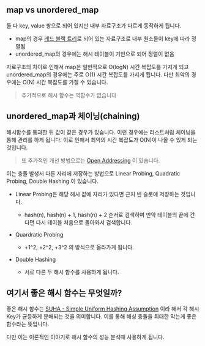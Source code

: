 ## map vs unordered_map

둘 다 key, value 쌍으로 되어 있지만 내부 자료구조가 다르게 동작하게 됩니다. 

- map의 경우 [레드 블랙 트리](https://ko.wikipedia.org/wiki/%EB%A0%88%EB%93%9C-%EB%B8%94%EB%9E%99_%ED%8A%B8%EB%A6%AC)로 되어 있는 자료구조로 내부 원소들이 key에 따라 정렬됨
- unordered_map의 경우에는 해시 테이블이 기반으로 되어 정렬이 없음

자료구조의 차이로 인해서 map은 일반적으로 O(logN) 시간 복잡도를 가지게 되고 unordered_map의 경우에는 주로 O(1) 시간 복잡도를 가지게 됩니다. 다만 최악의 경우에는 O(N) 시간 복잡도를 가질 수 있습니다.



> 추가적으로 해시 함수는 역함수가 없습니다



## unordered_map과 체이닝(chaining)

해시함수를 통과한 뒤 값이 같은 경우가 있습니다. 이런 경우에는 리스트처럼 체이닝을 통해 관리를 하게 됩니다. 이로 인해서 최악의 시간 복잡도가 O(N)이 나올 수 있게 되는 것입니다.



> 또 추가적인 개선 방법으로는 [Open Addressing](https://en.wikipedia.org/wiki/Open_addressing) 이 있습니다.

이는 충돌 발생시 다른 자리에 저장하는 방법으로 Linear Probing, Quadratic Probing, Double Hashing 이 있습니다.

- Linear Probing은 해당 해시 값에 자리가 있다면 근처 빈 슬롯에 저장하는 것입니다.
  - hash(n), hash(n) + 1, hash(n) + 2 순서로 검색하며 만약 테이블의 끝에 간다면 다시 테이블 처음으로 돌아와서 검색합니다.
- Quardratic Probing
  - +1^2, +2^2, +3^2 의 방식으로 올라가게 됩니다.

- Double Hashing
  - 서로 다른 두 해시 함수를 사용하게 됩니다.



## 여기서 좋은 해시 함수는 무엇일까?

좋은 해시 함수는 [SUHA - Simple Uniform Hashing Assumption](https://en.wikipedia.org/wiki/SUHA_(computer_science)) 이라 해서 각 해시 Key가 균등하게 분배되는 것을 의미합니다. 이를 통해 해싱 충돌을 최대한 막는게 좋은 함수라는 뜻입니다.

다만 이는 이론적인 이야기로 해시 함수의 성능 분석때 사용하게 됩니다.